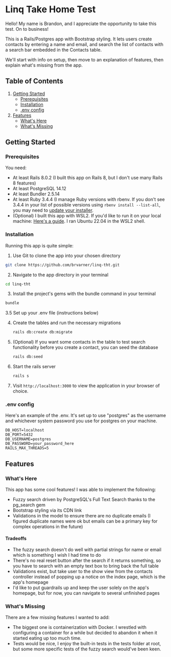 # Linq Take Home Test

Hello! My name is Brandon, and I appreciate the opportunity to take this test. On to business!

This is a Rails/Postgres app with Bootstrap styling. It lets users create contacts by entering a name and email, and search the list of contacts with a search bar embedded in the Contacts table.

We'll start with info on setup, then move to an explanation of features, then explain what's missing from the app.

## Table of Contents
1. [Getting Started](#getting-started)
    - [Prerequisites](#prerequisites)
    - [Installation](#installation)
    - [.env config](#env-config)
2. [Features](#Features)
    - [What's Here](#whats-here)
    - [What's Missing](#whats-missing)

## Getting Started

### Prerequisites
You need:
- At least Rails 8.0.2 (I built this app on Rails 8, but I don't use many Rails 8 features)
- At least PostgreSQL 14.12
- At least Bundler 2.5.14
- At least Ruby 3.4.4 (I manage Ruby versions with rbenv. If you don't see 3.4.4 in your list of possible versions using `rbenv install --list-all`, you may need to [update your installer](https://github.com/rbenv/rbenv-installer).
- (Optional) I built this app with WSL2. If you'd like to run it on your local machine: [Here's a guide](https://gorails.com/setup/windows/10). I ran Ubuntu 22.04 in the WSL2 shell.

 ### Installation
 Running this app is quite simple:
1. Use Git to clone the app into your chosen directory
  ```bash
  git clone https://github.com/brvarner/linq-tht.git
  ```
2. Navigate to the app directory in your terminal
  ```bash
  cd linq-tht
  ```
3. Install the project's gems with the bundle command in your terminal
  ```bash
  bundle
  ```
3.5 Set up your .env file (instructions below)

4. Create the tables and run the necessary migrations
   ```bash
   rails db:create db:migrate
   ```
5. (Optional) If you want some contacts in the table to test search functionality before you create a contact, you can seed the database
   ```bash
   rails db:seed
   ```
6. Start the rails server
   ```bash
   rails s
   ```
7. Visit `http://localhost:3000` to view the application in your browser of choice. 

### .env config
Here's an example of the .env. It's set up to use "postgres" as the username and whichever system password you use for postgres on your machine.

```
DB_HOST=localhost
DB_PORT=5432
DB_USERNAME=postgres
DB_PASSWORD=your_password_here
RAILS_MAX_THREADS=5
```

## Features

### What's Here
This app has some cool features! I was able to implement the following:
- Fuzzy search driven by PostgreSQL's Full Text Search thanks to the pg_search gem
- Bootstrap styling via its CDN link
- Validations in the model to ensure there are no duplicate emails (I figured duplicate names were ok but emails can be a primary key for complex operations in the future)
#### Tradeoffs
- The fuzzy search doesn't do well with partial strings for name or email which is something I wish I had time to do
- There's no real reset button after the search if it returns something, so you have to search with an empty text box to bring back the full table
- Validations exist, but take user to the show view from the contacts controller instead of popping up a notice on the index page, which is the app's homepage
- I'd like to put guardrails up and keep the user solely on the app's homepage, but for now, you can navigate to several unfinished pages

### What's Missing
There are a few missing features I wanted to add:
- The biggest one is containerization with Docker. I wrestled with configuring a container for a while but decided to abandon it when it started eating up too much time.
- Tests would be nice, I enjoy the built-in tests in the tests folder at root, but some more specific tests of the fuzzy search would've been keen.
